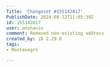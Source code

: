 ```yaml
---
Title: 'Changeset #155142817'
PublishDate: 2024-08-12T11:05:39Z
id: 155142817
user: anshanin
comment: Removed non-existing address
created_by: iD 2.29.0
tags:
- Montenegro

---
```

